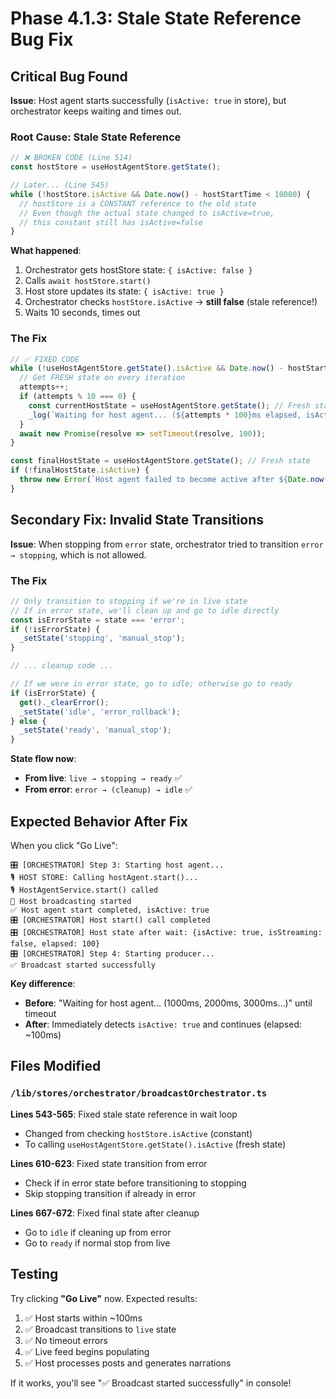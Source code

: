 # Phase 4.1.3: Stale State Reference Bug Fix

## Critical Bug Found

**Issue**: Host agent starts successfully (`isActive: true` in store), but orchestrator keeps waiting and times out.

### Root Cause: Stale State Reference

```typescript
// ❌ BROKEN CODE (Line 514)
const hostStore = useHostAgentStore.getState();

// Later... (Line 545)
while (!hostStore.isActive && Date.now() - hostStartTime < 10000) {
  // hostStore is a CONSTANT reference to the old state
  // Even though the actual state changed to isActive=true,
  // this constant still has isActive=false
}
```

**What happened**:
1. Orchestrator gets hostStore state: `{ isActive: false }`
2. Calls `await hostStore.start()`
3. Host store updates its state: `{ isActive: true }`
4. Orchestrator checks `hostStore.isActive` → **still false** (stale reference!)
5. Waits 10 seconds, times out

### The Fix

```typescript
// ✅ FIXED CODE
while (!useHostAgentStore.getState().isActive && Date.now() - hostStartTime < 10000) {
  // Get FRESH state on every iteration
  attempts++;
  if (attempts % 10 === 0) {
    const currentHostState = useHostAgentStore.getState(); // Fresh state
    _log(`Waiting for host agent... (${attempts * 100}ms elapsed, isActive=${currentHostState.isActive})`);
  }
  await new Promise(resolve => setTimeout(resolve, 100));
}

const finalHostState = useHostAgentStore.getState(); // Fresh state
if (!finalHostState.isActive) {
  throw new Error(`Host agent failed to become active after ${Date.now() - hostStartTime}ms`);
}
```

## Secondary Fix: Invalid State Transitions

**Issue**: When stopping from `error` state, orchestrator tried to transition `error → stopping`, which is not allowed.

### The Fix

```typescript
// Only transition to stopping if we're in live state
// If in error state, we'll clean up and go to idle directly
const isErrorState = state === 'error';
if (!isErrorState) {
  _setState('stopping', 'manual_stop');
}

// ... cleanup code ...

// If we were in error state, go to idle; otherwise go to ready
if (isErrorState) {
  get()._clearError();
  _setState('idle', 'error_rollback');
} else {
  _setState('ready', 'manual_stop');
}
```

**State flow now**:
- **From live**: `live → stopping → ready` ✅
- **From error**: `error → (cleanup) → idle` ✅

## Expected Behavior After Fix

When you click "Go Live":

```
🎛️ [ORCHESTRATOR] Step 3: Starting host agent...
🎙️ HOST STORE: Calling hostAgent.start()...
🎙️ HostAgentService.start() called
📡 Host broadcasting started
✅ Host agent start completed, isActive: true
🎛️ [ORCHESTRATOR] Host start() call completed
🎛️ [ORCHESTRATOR] Host state after wait: {isActive: true, isStreaming: false, elapsed: 100}
🎛️ [ORCHESTRATOR] Step 4: Starting producer...
✅ Broadcast started successfully
```

**Key difference**: 
- **Before**: "Waiting for host agent... (1000ms, 2000ms, 3000ms...)" until timeout
- **After**: Immediately detects `isActive: true` and continues (elapsed: ~100ms)

## Files Modified

### `/lib/stores/orchestrator/broadcastOrchestrator.ts`

**Lines 543-565**: Fixed stale state reference in wait loop
- Changed from checking `hostStore.isActive` (constant)
- To calling `useHostAgentStore.getState().isActive` (fresh state)

**Lines 610-623**: Fixed state transition from error
- Check if in error state before transitioning to stopping
- Skip stopping transition if already in error

**Lines 667-672**: Fixed final state after cleanup
- Go to `idle` if cleaning up from error
- Go to `ready` if normal stop from live

## Testing

Try clicking **"Go Live"** now. Expected results:

1. ✅ Host starts within ~100ms
2. ✅ Broadcast transitions to `live` state
3. ✅ No timeout errors
4. ✅ Live feed begins populating
5. ✅ Host processes posts and generates narrations

If it works, you'll see "✅ Broadcast started successfully" in console!
